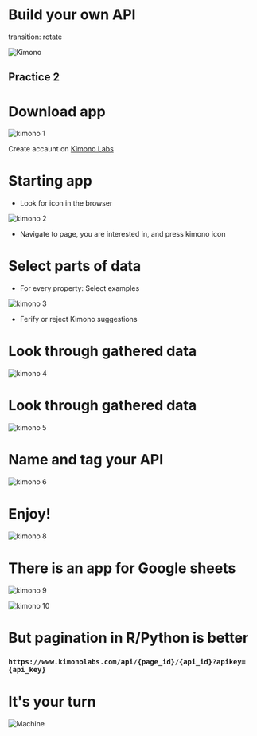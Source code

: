 Build your own API
========================================================
transition: rotate

![Kimono](images/kimono_logo.png)

## Practice 2

Download app
==============================

![kimono 1](images/kimono_1.png)

Create accaunt on [Kimono Labs](https://www.kimonolabs.com)

Starting app
==============================

* Look for icon in the browser

![kimono 2](images/kimono_2.png)

* Navigate to page, you are interested in, and press kimono icon

Select parts of data
==============================

* For every property: Select examples

![kimono 3](images/kimono_3.png)

* Ferify or reject Kimono suggestions

Look through gathered data
==============================

![kimono 4](images/kimono_4.png)

Look through gathered data
==============================

![kimono 5](images/kimono_5.png)

Name and tag your API
==============================

![kimono 6](images/kimono_6.png)

Enjoy!
==============================

![kimono 8](images/kimono_8.png)

There is an app for Google sheets
=================================

![kimono 9](images/kimono_9.png)

![kimono 10](images/kimono_10.png)

But pagination in R/Python is better
=========================================

### `https://www.kimonolabs.com/api/{page_id}/{api_id}?apikey={api_key}`


It's your turn
==============================

![Machine](images/BlueBallMachine.gif)

